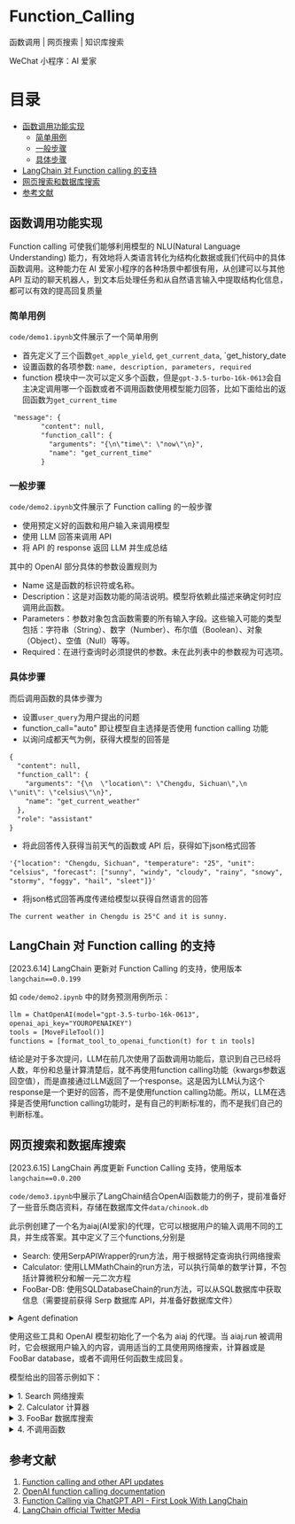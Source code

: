 # Function_Calling

函数调用 | 网页搜索 | 知识库搜索

WeChat 小程序：AI 爱家

# 目录

- [函数调用功能实现](#函数调用功能实现)
  - [简单用例](#简单用例)
  - [一般步骤](#一般步骤)
  - [具体步骤](#具体步骤)
- [LangChain 对 Function calling 的支持](#LangChain-对-Function-calling-的支持)
- [网页搜索和数据库搜索](#网页搜索和数据库搜索)
- [参考文献](#参考文献)


## 函数调用功能实现

Function calling 可使我们能够利用模型的 NLU(Natural Language Understanding) 能力，有效地将人类语言转化为结构化数据或我们代码中的具体函数调用。这种能力在 AI 爱家小程序的各种场景中都很有用，从创建可以与其他 API 互动的聊天机器人，到文本后处理任务和从自然语言输入中提取结构化信息，都可以有效的提高回复质量

### 简单用例

`code/demo1.ipynb`文件展示了一个简单用例

- 首先定义了三个函数`get_apple_yield`, `get_current_data`, `get_history_date
- 设置函数的各项参数: `name, description, parameters, required`
- function 模块中一次可以定义多个函数，但是`gpt-3.5-turbo-16k-0613`会自主决定调用哪一个函数或者不调用函数使用模型能力回答，比如下面给出的返回函数为`get_current_time`
```
 "message": {
        "content": null,
        "function_call": {
          "arguments": "{\n\"time\": \"now\"\n}",
          "name": "get_current_time"
        }
```

### 一般步骤

`code/demo2.ipynb`文件展示了 Function calling 的一般步骤

- 使用预定义好的函数和用户输入来调用模型
- 使用 LLM 回答来调用 API
- 将 API 的 response 返回 LLM 并生成总结

其中的 OpenAI 部分具体的参数设置规则为
- Name 这是函数的标识符或名称。
- Description：这是对函数功能的简洁说明。模型将依赖此描述来确定何时应调用此函数。
- Parameters：参数对象包含函数需要的所有输入字段。这些输入可能的类型包括：字符串（String）、数字（Number）、布尔值（Boolean）、对象（Object）、空值（Null）等等。
- Required：在进行查询时必须提供的参数。未在此列表中的参数视为可选项。

### 具体步骤

而后调用函数的具体步骤为
- 设置`user_query`为用户提出的问题
- function_call="auto" 即让模型自主选择是否使用 function calling 功能
- 以询问成都天气为例，获得大模型的回答是
```
{
  "content": null,
  "function_call": {
    "arguments": "{\n  \"location\": \"Chengdu, Sichuan\",\n  \"unit\": \"celsius\"\n}",
    "name": "get_current_weather"
  },
  "role": "assistant"
}
```
- 将此回答传入获得当前天气的函数或 API 后，获得如下json格式回答
```
'{"location": "Chengdu, Sichuan", "temperature": "25", "unit": "celsius", "forecast": ["sunny", "windy", "cloudy", "rainy", "snowy", "stormy", "foggy", "hail", "sleet"]}'
```
- 将json格式回答再度传递给模型以获得自然语言的回答
```
The current weather in Chengdu is 25°C and it is sunny.
```

## LangChain 对 Function calling 的支持

[2023.6.14] LangChain 更新对 Function Calling 的支持，使用版本`langchain==0.0.199`

如 `code/demo2.ipynb` 中的财务预测用例所示：

```
llm = ChatOpenAI(model="gpt-3.5-turbo-16k-0613", openai_api_key="YOUROPENAIKEY")
tools = [MoveFileTool()]
functions = [format_tool_to_openai_function(t) for t in tools]
```
结论是对于多次提问，LLM在前几次使用了函数调用功能后，意识到自己已经将人数，年份和总量计算清楚后，就不再使用function calling功能（kwargs参数返回空值），而是直接通过LLM返回了一个response。这是因为LLM认为这个response是一个更好的回答，而不是使用function calling功能。所以，LLM在选择是否使用function calling功能时，是有自己的判断标准的，而不是我们自己的判断标准。

## 网页搜索和数据库搜索

[2023.6.15] LangChain 再度更新 Function Calling 支持，使用版本`langchain==0.0.200`

`code/demo3.ipynb`中展示了LangChain结合OpenAI函数能力的例子，提前准备好了一些音乐商店资料，存储在数据库文件`data/chinook.db`

此示例创建了一个名为aiaj(AI爱家)的代理，它可以根据用户的输入调用不同的工具，并生成答案。其中定义了三个functions,分别是
- Search: 使用SerpAPIWrapper的run方法，用于根据特定查询执行网络搜索
- Calculator: 使用LLMMathChain的run方法，可以执行简单的数学计算，不包括计算微积分和解一元二次方程
- FooBar-DB: 使用SQLDatabaseChain的run方法，可以从SQL数据库中获取信息（需要提前获得 Serp 数据库 API，并准备好数据库文件）

<details>
 <summary>Agent defination</summary>
  
  ![fc_setting](img/fc_setting.JPG)
</details>

使用这些工具和 OpenAI 模型初始化了一个名为 aiaj 的代理。当 aiaj.run 被调用时，它会根据用户输入的内容，调用适当的工具使用网络搜索，计算器或是 FooBar database，或者不调用任何函数生成回复。

模型给出的回答示例如下：

<details>
 <summary>1. Search 网络搜索</summary>
 
 搜索引擎选择 `pip install google-search-results`
 
 询问天气
 ![fc_weather](img/fc_weather.JPG)
 
 询问周杰伦
 ![fc_jaychou](img/fc_jaychou.JPG)
 
 询问武汉空轨
 ![fc_train](img/fc_train.JPG)
 
 询问电影上映
 ![fc_transformers](img/fc_transformers.JPG)
 </details>

<details>
 <summary>2. Calculator 计算器</summary>
  
 询问数量计算
 ![fc_calculator](img/fc_calculator.JPG)
 
 </details>
 
 <details>
 <summary>3. FooBar 数据库搜索</summary>
 
 询问数据库中最多作品的艺术家
 ![fc_artist](img/fc_artist.JPG)
 
 询问数据库中购买最多的作品
 ![fc_song](img/fc_song.JPG)
 </details>
 
 <details>
 <summary>4. 不调用函数</summary>
 
 询问亲密关系种类
 ![fc_relationship](img/fc_relationship.JPG)
 
 询问心理学家和精神病学家区别
 ![fc_psycho](img/fc_psycho.JPG)
 </details>

## 参考文献

1. [Function calling and other API updates](https://openai.com/blog/function-calling-and-other-api-updates)
2. [OpenAI function calling documentation](https://platform.openai.com/docs/guides/gpt/function-calling)
3. [Function Calling via ChatGPT API - First Look With LangChain](https://www.youtube.com/watch?v=0-zlUy7VUjg&t=2s)
4. [LangChain official Twitter Media](https:twitter.com/LangChainAI/media) 


